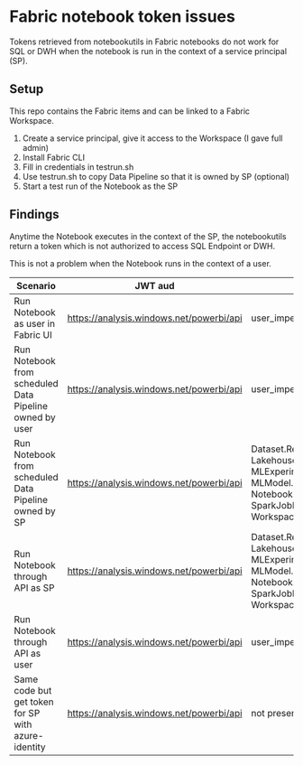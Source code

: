 # Fabric notebook token issues

Tokens retrieved from notebookutils in Fabric notebooks do not work for SQL or DWH when the notebook is run in the context of a service principal (SP).

## Setup

This repo contains the Fabric items and can be linked to a Fabric Workspace.

1. Create a service principal, give it access to the Workspace (I gave full admin)
1. Install Fabric CLI
1. Fill in credentials in testrun.sh
1. Use testrun.sh to copy Data Pipeline so that it is owned by SP (optional)
1. Start a test run of the Notebook as the SP

## Findings

Anytime the Notebook executes in the context of the SP, the notebookutils return a token which is not authorized to access SQL Endpoint or DWH.

This is not a problem when the Notebook runs in the context of a user.

| Scenario | JWT aud | JWT scp | Result |
| --- | --- | --- | --- |
| Run Notebook as user in Fabric UI | https://analysis.windows.net/powerbi/api | user_impersonation | ✅ |
| Run Notebook from scheduled Data Pipeline owned by user | https://analysis.windows.net/powerbi/api | user_impersonation | ✅ |
| Run Notebook from scheduled Data Pipeline owned by SP | https://analysis.windows.net/powerbi/api | Dataset.ReadWrite.All Lakehouse.ReadWrite.All MLExperiment.ReadWrite.All MLModel.ReadWrite.All Notebook.ReadWrite.All SparkJobDefinition.ReadWrite.All Workspace.ReadWrite.All | Could not login because the authentication failed. (18456) |
| Run Notebook through API as SP | https://analysis.windows.net/powerbi/api | Dataset.ReadWrite.All Lakehouse.ReadWrite.All MLExperiment.ReadWrite.All MLModel.ReadWrite.All Notebook.ReadWrite.All SparkJobDefinition.ReadWrite.All Workspace.ReadWrite.All | Could not login because the authentication failed. (18456) |
| Run Notebook through API as user | https://analysis.windows.net/powerbi/api | user_impersonation | ✅ |
| Same code but get token for SP with azure-identity | https://analysis.windows.net/powerbi/api | not present | ✅ |

